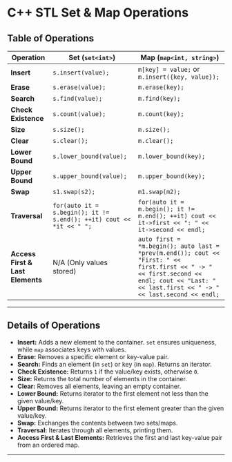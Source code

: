 # C++ STL Set & Map Operations

## Table of Operations

| **Operation**    | **Set (`set<int>`)** | **Map (`map<int, string>`)** |
|------------------|---------------------|------------------------------|
| **Insert**      | `s.insert(value);` | `m[key] = value;` or `m.insert({key, value});` |
| **Erase**       | `s.erase(value);` | `m.erase(key);` |
| **Search**      | `s.find(value);` | `m.find(key);` |
| **Check Existence** | `s.count(value);` | `m.count(key);` |
| **Size**        | `s.size();` | `m.size();` |
| **Clear**       | `s.clear();` | `m.clear();` |
| **Lower Bound** | `s.lower_bound(value);` | `m.lower_bound(key);` |
| **Upper Bound** | `s.upper_bound(value);` | `m.upper_bound(key);` |
| **Swap**        | `s1.swap(s2);` | `m1.swap(m2);` |
| **Traversal**   | `for(auto it = s.begin(); it != s.end(); ++it) cout << *it << " ";` | `for(auto it = m.begin(); it != m.end(); ++it) cout << it->first << ": " << it->second << endl;` |
| **Access First & Last Elements** | N/A (Only values stored) | `auto first = *m.begin(); auto last = *prev(m.end()); cout << "First: " << first.first << " -> " << first.second << endl; cout << "Last: " << last.first << " -> " << last.second << endl;` |

---

## **Details of Operations**
- **Insert:** Adds a new element to the container. `set` ensures uniqueness, while `map` associates keys with values.
- **Erase:** Removes a specific element or key-value pair.
- **Search:** Finds an element (in `set`) or key (in `map`). Returns an iterator.
- **Check Existence:** Returns `1` if the value/key exists, otherwise `0`.
- **Size:** Returns the total number of elements in the container.
- **Clear:** Removes all elements, leaving an empty container.
- **Lower Bound:** Returns iterator to the first element not less than the given value/key.
- **Upper Bound:** Returns iterator to the first element greater than the given value/key.
- **Swap:** Exchanges the contents between two sets/maps.
- **Traversal:** Iterates through all elements, printing them.
- **Access First & Last Elements:** Retrieves the first and last key-value pair from an ordered map.

---
